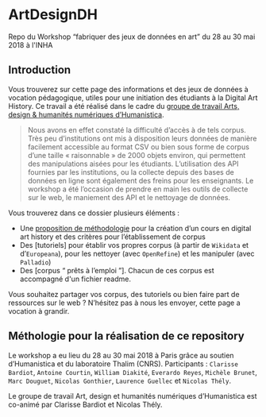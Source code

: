 # ArtDesignDH
Repo du Workshop “fabriquer des jeux de données en art” du 28 au 30 mai 2018 à l'INHA

## Introduction

Vous trouverez sur cette page des informations et des jeux de données à vocation pédagogique, utiles pour une initiation des étudiants à la Digital Art History. Ce travail a été réalisé dans le cadre du [groupe de travail Arts, design & humanités numériques d’Humanistica](http://www.humanisti.ca/forums/forum/groupes-de-travail/arts/).


> Nous avons en effet constaté la difficulté d’accès à de tels corpus. Très peu d’institutions ont mis à disposition leurs données de manière facilement accessible au format CSV ou bien sous forme de corpus d’une taille « raisonnable » de 2000 objets environ, qui permettent des manipulations aisées pour les étudiants. L’utilisation des API fournies par les institutions, ou la collecte depuis des bases de données en ligne sont également des freins pour les enseignants. Le workshop a été l’occasion de prendre en main les outils de collecte sur le web, le maniement des API et le nettoyage de données.

Vous trouverez dans ce dossier plusieurs éléments :
* Une [proposition de méthodologie](proposition_methodologie.md) pour la création d’un cours en digital art history et des critères pour l’établissement de corpus
* Des [tutoriels] pour établir vos propres corpus (à partir de `Wikidata` et d’`Europeana`), pour les nettoyer (avec `OpenRefine`) et les manipuler (avec `Palladio`)
* Des [corpus “ prêts à l’emploi ”]. Chacun de ces corpus est accompagné d'un fichier readme.

Vous souhaitez partager vos corpus, des tutoriels ou bien faire part de ressources sur le web ? N’hésitez pas à nous les envoyer, cette page a vocation à grandir.

## Méthologie pour la réalisation de ce repository
Le workshop a eu lieu du 28 au 30 mai 2018 à Paris grâce au soutien d’Humanistica et du laboratoire Thalim (CNRS).
Participants : `Clarisse Bardiot`, `Antoine Courtin`, `William Diakité`, `Everardo Reyes`, `Michèle Brunet`, `Marc Douguet`, `Nicolas Gonthier`, `Laurence Guellec` et `Nicolas Thély`.

Le groupe de travail Art, design et humanités numériques d’Humanistica est co-animé par Clarisse Bardiot et Nicolas Thély.
